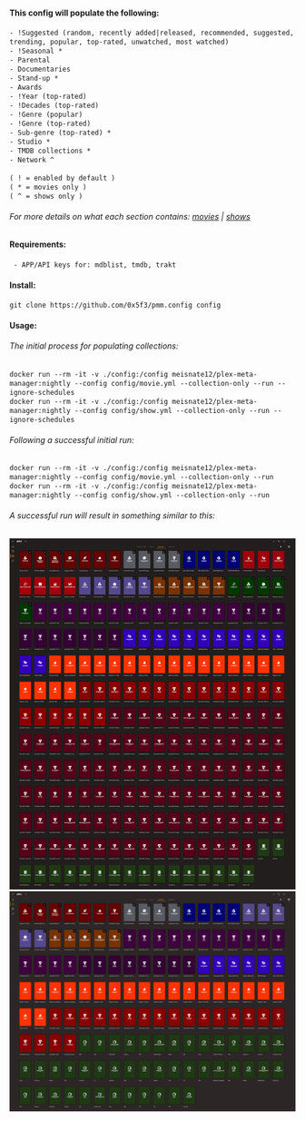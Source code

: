 #### This config will populate the following:
```
- !Suggested (random, recently added|released, recommended, suggested, trending, popular, top-rated, unwatched, most watched)
- !Seasonal *
- Parental
- Documentaries
- Stand-up *
- Awards
- !Year (top-rated)
- !Decades (top-rated)
- !Genre (popular)
- !Genre (top-rated)
- Sub-genre (top-rated) *
- Studio *
- TMDB collections *
- Network ^

( ! = enabled by default )
( * = movies only )
( ^ = shows only )
```
###### For more details on what each section contains: [movies](MOVIES.md) | [shows](SHOWS.md)
#### Requirements:
```
 - APP/API keys for: mdblist, tmdb, trakt
```
#### Install:
```
git clone https://github.com/0x5f3/pmm.config config
```
#### Usage:

###### The initial process for populating collections:
```
docker run --rm -it -v ./config:/config meisnate12/plex-meta-manager:nightly --config config/movie.yml --collection-only --run --ignore-schedules
docker run --rm -it -v ./config:/config meisnate12/plex-meta-manager:nightly --config config/show.yml --collection-only --run --ignore-schedules
```
###### Following a successful initial run:
```
docker run --rm -it -v ./config:/config meisnate12/plex-meta-manager:nightly --config config/movie.yml --collection-only --run
docker run --rm -it -v ./config:/config meisnate12/plex-meta-manager:nightly --config config/show.yml --collection-only --run
```
###### A successful run will result in something similar to this:
![movies](/assets/_/_movies.png)
![shows](/assets/_/_shows.png)
